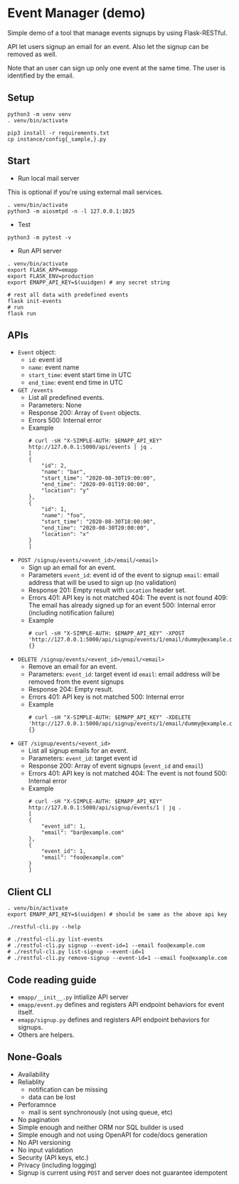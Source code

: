 # Event Manager (demo)

Simple demo of a tool that manage events signups by using Flask-RESTful.

API let users signup an email for an event.
Also let the signup can be removed as well.

Note that an user can sign up only one event at the same time.
The user is identified by the email.

## Setup
```
python3 -m venv venv
. venv/bin/activate

pip3 install -r requirements.txt
cp instance/config{_sample,}.py
```

## Start
* Run local mail server

This is optional if you're using external mail services.

```
. venv/bin/activate
python3 -m aiosmtpd -n -l 127.0.0.1:1025
```

* Test
```
python3 -m pytest -v
```

* Run API server
```
. venv/bin/activate
export FLASK_APP=emapp
export FLASK_ENV=production
export EMAPP_API_KEY=$(uuidgen) # any secret string

# rest all data with predefined events
flask init-events
# run
flask run
```


## APIs
* `Event` object:
    * `id`: event id
    * `name`: event name
    * `start_time`: event start time in UTC
    * `end_time`: event end time in UTC
* `GET /events`
  * List all predefined events.
  * Parameters: None
  * Response
    200: Array of `Event` objects.
  * Errors
    500: Internal error
  * Example
    ```
    # curl -sH "X-SIMPLE-AUTH: $EMAPP_API_KEY" http://127.0.0.1:5000/api/events | jq .
    [
    {
        "id": 2,
        "name": "bar",
        "start_time": "2020-08-30T19:00:00",
        "end_time": "2020-09-01T19:00:00",
        "location": "y"
    },
    {
        "id": 1,
        "name": "foo",
        "start_time": "2020-08-30T18:00:00",
        "end_time": "2020-08-30T20:00:00",
        "location": "x"
    }
    ]
    ```
* `POST /signup/events/<event_id>/email/<email>`
  * Sign up an email for an event.
  * Parameters
    `event_id`: event id of the event to signup
    `email`: email address that will be used to sign up (no validation)
  * Response
    201: Empty result with `Location` header set.
  * Errors
    401: API key is not matched
    404: The event is not found
    409: The email has already signed up for an event
    500: Internal error (including notification failure)
  * Example
    ```
    # curl -sH "X-SIMPLE-AUTH: $EMAPP_API_KEY" -XPOST 'http://127.0.0.1:5000/api/signup/events/1/email/dummy@example.com'
    {}
    ```
* `DELETE /signup/events/<event_id>/email/<email>`
  * Remove an email for an event.
  * Parameters:
    `event_id`: target event id
    `email`: email address will be removed from the event signups
  * Response
    204: Empty result.
  * Errors
    401: API key is not matched
    500: Internal error
  * Example
    ```
    # curl -sH "X-SIMPLE-AUTH: $EMAPP_API_KEY" -XDELETE 'http://127.0.0.1:5000/api/signup/events/1/email/dummy@example.com'
    {}
    ```
* `GET /signup/events/<event_id>`
  * List all signup emails for an event.
  * Parameters:
    `event_id`: target event id
  * Response
    200: Array of event signups (`event_id` and `email`)
  * Errors
    401: API key is not matched
    404: The event is not found
    500: Internal error
  * Example
    ```
    # curl -sH "X-SIMPLE-AUTH: $EMAPP_API_KEY" http://127.0.0.1:5000/api/signup/events/1 | jq .
    [
    {
        "event_id": 1,
        "email": "bar@example.com"
    },
    {
        "event_id": 1,
        "email": "foo@example.com"
    }
    ]
    ```

## Client CLI
```
. venv/bin/activate
export EMAPP_API_KEY=$(uuidgen) # should be same as the above api key

./restful-cli.py --help

# ./restful-cli.py list-events
# ./restful-cli.py signup --event-id=1 --email foo@example.com
# ./restful-cli.py list-signup --event-id=1
# ./restful-cli.py remove-signup --event-id=1 --email foo@example.com
```

## Code reading guide
* `emapp/__init__.py` intialize API server
* `emapp/event.py` defines and registers API endpoint behaviors for event itself.
* `emapp/signup.py` defines and registers API endpoint behaviors for signups.
* Others are helpers.

## None-Goals
* Availability
* Reliablity
  * notification can be missing
  * data can be lost
* Perforamnce
  * mail is sent synchronously (not using queue, etc)
* No pagination
* Simple enough and neither ORM nor SQL builder is used
* Simple enough and not using OpenAPI for code/docs generation
* No API versioning
* No input validation
* Security (API keys, etc.)
* Privacy (including logging)
* Signup is current using `POST` and server does not guarantee idempotent

